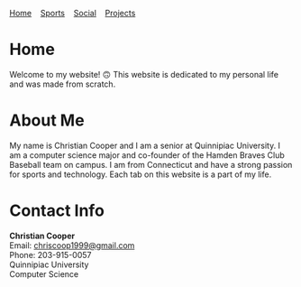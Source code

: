 [Home](https://cacooper21.github.io/index)&nbsp;&nbsp;&nbsp;
[Sports](https://cacooper21.github.io/Sports)&nbsp;&nbsp;&nbsp;
[Social](https://cacooper21.github.io/Social)&nbsp;&nbsp;&nbsp;
[Projects](https://cacooper21.github.io/Projects)

# Home

Welcome to my website! :upside_down_face: This website is dedicated to my personal life and was made from scratch.

# About Me

My name is Christian Cooper and I am a senior at Quinnipiac University. I am a computer science major and co-founder of the Hamden Braves Club Baseball team on campus. I am from Connecticut and have a strong passion for sports and technology. Each tab on this website is a part of my life.

# Contact Info

**Christian Cooper**
<br />
Email: chriscoop1999@gmail.com
<br />
Phone: 203-915-0057
<br />
Quinnipiac University
<br />
Computer Science
